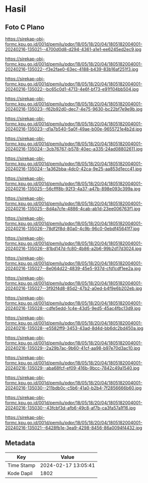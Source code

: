 # Hasil

## Foto C Plano

https://sirekap-obj-formc.kpu.go.id/001d/pemilu/pdpr/18/05/18/20/04/1805182004001-20240216-135021--4700d0d8-d294-4361-a1e1-ee6245ed2ec9.jpg

https://sirekap-obj-formc.kpu.go.id/001d/pemilu/pdpr/18/05/18/20/04/1805182004001-20240216-135022--f3e2fae0-63ec-4188-b439-83b16af251f3.jpg

https://sirekap-obj-formc.kpu.go.id/001d/pemilu/pdpr/18/05/18/20/04/1805182004001-20240216-135022--bc65c0d1-4713-4e6f-bf73-e91f104bb504.jpg

https://sirekap-obj-formc.kpu.go.id/001d/pemilu/pdpr/18/05/18/20/04/1805182004001-20240216-135023--f62b92d0-dec7-4e75-9630-bc22bf7e9e9b.jpg

https://sirekap-obj-formc.kpu.go.id/001d/pemilu/pdpr/18/05/18/20/04/1805182004001-20240216-135023--d1a7b540-5a0f-49ae-b00e-9655721e4b2d.jpg

https://sirekap-obj-formc.kpu.go.id/001d/pemilu/pdpr/18/05/18/20/04/1805182004001-20240216-135024--3cb76767-b578-40ec-a335-24ad08802611.jpg

https://sirekap-obj-formc.kpu.go.id/001d/pemilu/pdpr/18/05/18/20/04/1805182004001-20240216-135024--1a362bba-4dc0-42ca-9e25-aa853d1ecc41.jpg

https://sirekap-obj-formc.kpu.go.id/001d/pemilu/pdpr/18/05/18/20/04/1805182004001-20240216-135025--56cfff8b-92f3-4a37-a47b-898e093c399a.jpg

https://sirekap-obj-formc.kpu.go.id/001d/pemilu/pdpr/18/05/18/20/04/1805182004001-20240216-135025--8d4a7cfe-4886-4cab-ab1d-23ee006763f1.jpg

https://sirekap-obj-formc.kpu.go.id/001d/pemilu/pdpr/18/05/18/20/04/1805182004001-20240216-135026--78df2f8d-80a0-4c9b-96c0-0ebdf45641f7.jpg

https://sirekap-obj-formc.kpu.go.id/001d/pemilu/pdpr/18/05/18/20/04/1805182004001-20240216-135026--81bd147d-fc80-4b86-a2b6-99b2d17d3024.jpg

https://sirekap-obj-formc.kpu.go.id/001d/pemilu/pdpr/18/05/18/20/04/1805182004001-20240216-135027--8e064d22-4839-45e5-937d-cfd1cdf1ee2a.jpg

https://sirekap-obj-formc.kpu.go.id/001d/pemilu/pdpr/18/05/18/20/04/1805182004001-20240216-135027--3f92f4d8-85d2-47b2-a0ed-b4f9e6b202eb.jpg

https://sirekap-obj-formc.kpu.go.id/001d/pemilu/pdpr/18/05/18/20/04/1805182004001-20240216-135028--cdfe5edd-1c4e-43d5-9ed5-45ac4fbc13d9.jpg

https://sirekap-obj-formc.kpu.go.id/001d/pemilu/pdpr/18/05/18/20/04/1805182004001-20240216-135028--e5582ff9-3453-43ad-8d4d-bb6dc2bd450a.jpg

https://sirekap-obj-formc.kpu.go.id/001d/pemilu/pdpr/18/05/18/20/04/1805182004001-20240216-135029--2a29b7ac-9b60-41cf-aa98-b97e70d3ac10.jpg

https://sirekap-obj-formc.kpu.go.id/001d/pemilu/pdpr/18/05/18/20/04/1805182004001-20240216-135029--aba68fcf-ef09-416b-9bcc-7842c49a1540.jpg

https://sirekap-obj-formc.kpu.go.id/001d/pemilu/pdpr/18/05/18/20/04/1805182004001-20240216-135030--211bdb0c-c5b6-41a0-b2b4-7f2856666b60.jpg

https://sirekap-obj-formc.kpu.go.id/001d/pemilu/pdpr/18/05/18/20/04/1805182004001-20240216-135030--43fcbf3d-afb6-49c8-af7b-ca3fa57a1f16.jpg

https://sirekap-obj-formc.kpu.go.id/001d/pemilu/pdpr/18/05/18/20/04/1805182004001-20240216-135021--6428fb1e-3ea9-4298-8456-86a0094f4432.jpg


## Metadata

| Key        | Value               |
| ---------- | ------------------- |
| Time Stamp | 2024-02-17 13:05:41 |
| Kode Dapil | 1802                |



